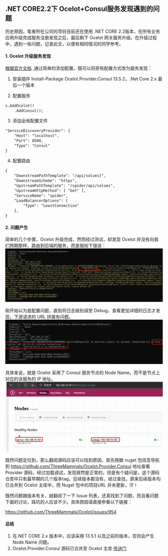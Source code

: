 ## .NET CORE2.2下 Ocelot+Consul服务发现遇到的问题

历史原因，笔者所在公司的项目目前还在使用 .NET CORE 2.2版本，在所有业务应用升级完成服务注册发现之后，最后剩下 Ocelot 网关服务升级。在升级过程中，遇到一些问题，记录此文，以便有相同情况的同学参考。

#### 1. Ocelot 升级服务发现

[根据官方文档](https://ocelot.readthedocs.io/en/latest/features/servicediscovery.html#consul) ,通过简单的添加配置，既可以将原有配置方式改为服务发现：

1. 安装插件
Install-Package Ocelot.Provider.Consul 13.5.2，.Net Core 2.x 最后一个版本

2. 配置服务
```
s.AddOcelot()
    .AddConsul();
```

3. 添加全局配置文件
```
"ServiceDiscoveryProvider": {
    "Host": "localhost",
    "Port": 8500,
    "Type": "Consul"
}
```
4. 配置路由
```
{
    "DownstreamPathTemplate": "/api/values}",
    "DownstreamScheme": "https",
    "UpstreamPathTemplate": "/spider/api/values",
    "UpstreamHttpMethod": [ "Get" ],
    "ServiceName": "spider",
    "LoadBalancerOptions": {
        "Type": "LeastConnection"
    },
}
```

#### 2. 问题产生
简单的几个步骤，Ocelot 升级完成，然而经过测试，却发现 Ocelot 并没有向我们预期那样，路由到后端的服务，而是报如下错误：
![](https://raw.githubusercontent.com/xBoo/xboo.github.com/master/img/oc_error.png)

刚开始以为是配置问题，直到将日志级别调至 Debug，查看更加详细的日志才发现，下游请求的 URL 拼接有问题。
![](https://raw.githubusercontent.com/xBoo/xboo.github.com/master/img/oc_error2.png)

具体来说，就是 Ocelot 采用了 Consul 服务节点的 Node Name，而不是节点上对应的该服务的 IP 地址。
![](https://raw.githubusercontent.com/xBoo/xboo.github.com/master/img/oc_consulnode.png)

既然问题定位到，那么翻阅源码应该可以找到原因，首先根据 nuget 包信息导航到 https://github.com/ThreeMammals/Ocelot.Provider.Consul 地址查看 Provider 源码，经过加载调试，发现居然是正常的，但是有个疑问是，这个源码仓库中只有最早期的几个版本tag，后续版本都没有，经过查找，原来后续版本均已合并到 Ocelot 主库中，而 Nuget 包中的项目URL 并未更新，汗！

既然问题跟版本有关，就翻阅了一下 Issue 列表，还真找到了问题，而且看问题下面的讨论，踩坑的人应该不少。具体原因请直接参看以下链接：

https://github.com/ThreeMammals/Ocelot/issues/954

#### 总结
1. 在.NET CORE 2.x 版本中，应该采用 13.5.1 以及之前的版本，否则会产生 Node Name 问题。
2. Ocelot.Provider.Consul 源码已合并至 Ocelot 主库 [传送门](https://github.com/ThreeMammals/Ocelot/tree/master/src)


